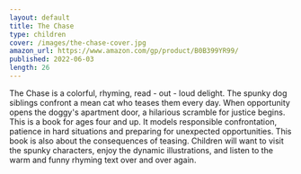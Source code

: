 ```yaml
---
layout: default
title: The Chase
type: children
cover: /images/the-chase-cover.jpg
amazon_url: https://www.amazon.com/gp/product/B0B399YR99/
published: 2022-06-03
length: 26
---
```

The Chase is a colorful, rhyming, read - out - loud delight. The spunky dog siblings confront a mean cat who teases them every day. When opportunity opens the doggy's apartment door, a hilarious scramble for justice begins. This is a book for ages four and up. It models responsible confrontation, patience in hard situations and preparing for unexpected opportunities. This book is also about the consequences of teasing. Children will want to visit the spunky characters, enjoy the dynamic illustrations, and listen to the warm and funny rhyming text over and over again.
